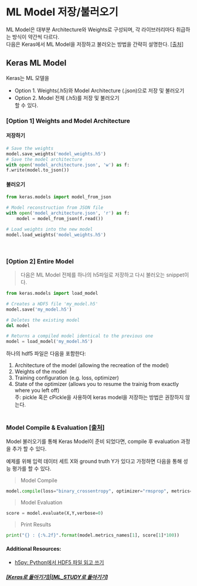 # ML Model 저장/불러오기

ML Model은 대부분 Architecture와 Weights로 구성되며,
각 라이브러리마다 취급하는 방식이 약간씩 다르다. <br>
다음은 Keras에서 ML Model을 저장하고 불러오는 방법을 간략히 설명한다. [[출처]](https://jovianlin.io/saving-loading-keras-models/)

## Keras ML Model

Keras는 ML 모델을 <br>

- Option 1. Weights(.h5)와 Model Architecture (.json)으로 저장 및 불러오기 <br>
- Option 2. Model 전체 (.h5)를 저장 및 불러오기 <br>
  할 수 있다. <br>

### <b>[Option 1]</b> Weights and Model Architecture

#### 저장하기

```python
# Save the weights
model.save_weights('model_weights.h5')
# Save the model architecture
with open('model_architecture.json', 'w') as f:
f.write(model.to_json())
```

#### 불러오기

```python
from keras.models import model_from_json

# Model reconstruction from JSON file
with open('model_architecture.json', 'r') as f:
    model = model_from_json(f.read())

# Load weights into the new model
model.load_weights('model_weights.h5')
```

<br>

### <b>[Option 2]</b> Entire Model

> 다음은 ML Model 전체를 하나의 h5파일로 저장하고 다시 불러오는 snippet이다.

```python
from keras.models import load_model

# Creates a HDF5 file 'my_model.h5'
model.save('my_model.h5')

# Deletes the existing model
del model

# Returns a compiled model identical to the previous one
model = load_model('my_model.h5')
```

하나의 hdf5 파일은 다음을 포함한다:

1. Architecture of the model (allowing the recreation of the model)
2. Weights of the model
3. Training configuration (e.g. loss, optimizer)
4. State of the optimizer (allows you to resume the trainig from exactly where you left off) <br>
   주: pickle 혹은 cPickle을 사용하여 keras model을 저장하는 방법은 권장하지 않는다. <br><br>

### Model Compile & Evaluation [[출처]](https://3months.tistory.com/150)

Model 불러오기를 통해 Keras Model이 준비 되었다면, compile 후 evaluation 과정을 추가 할 수 있다.

예제를 위해 입력 데이터 세트 X와 ground truth Y가 있다고 가정하면 다음을 통해 성능 평가를 할 수 있다.

> Model Compile

```python
model.compile(loss="binary_crossentropy", optimizer="rmsprop", metrics=['accuracy'])
```

> Model Evaluation

```python
score = model.evaluate(X,Y,verbose=0)
```

> Print Results

```python
print("{} : {:%.2f}".format(model.metrics_names[1], score[1]*100))
```

#### Additional Resources:

- [h5py: Python에서 HDF5 파일 읽고 쓰기](https://www.christopherlovell.co.uk/blog/2016/04/27/h5py-intro.html)

##### [[Keras로 돌아기기]](https://github.com/elemag1414/Keras)|[[ML_STUDY로 돌아기기]](https://github.com/elemag1414/ML_STUDY)
